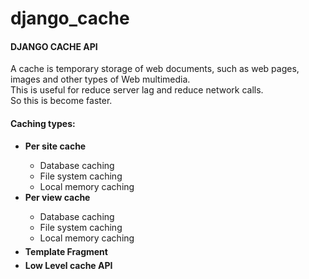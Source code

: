 # django_cache
#### DJANGO CACHE API
A cache is temporary storage of web documents, 
such as web pages, images and other types of 
Web multimedia.
<br>
This is useful for reduce server lag and reduce network calls.
<br>
So this is become faster.
#### Caching types:
<ul>
<li><strong>Per site cache</strong></li>
    <ul>
        <li>Database caching</li>
        <li>File system caching</li>
        <li>Local memory caching</li>
    </ul>
<li><strong>Per view cache</strong></li>
    <ul>
        <li>Database caching</li>
        <li>File system caching</li>
        <li>Local memory caching</li>
    </ul>
<li style="margin:5px 0px;"><strong>Template Fragment</strong></li>
<li><strong>Low Level cache API</strong></li>
</ul>